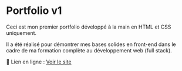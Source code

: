 # Portfolio v1

Ceci est mon premier portfolio développé à la main en HTML et CSS uniquement.

Il a été réalisé pour démontrer mes bases solides en front-end dans le cadre de ma formation complète au développement web (full stack).

🔗 Lien en ligne : [Voir le site](https://AnouarEnnaciri.github.io/portfolio-v1/)